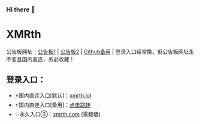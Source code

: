 ### Hi there 👋

# XMRth
公告板网址：[公告板1](https://xmrth1.net) | [公告板2](https://www.xmrth.net) | [Github备用](https://github.com/xmrth/xmrth "Github地址") | 登录入口经常换，但公告板网址永不变且国内直连，务必收藏！

## 登录入口：
- ⚡国内直连入口[默认]：[xmrth.lol](https://www.xmrth.lol/)
- ⚡国内直连入口[备用]：[点击跳转](https://www.xmrth.cloud/)
- ✨永久入口③：[xmrth.com](https://www.xmrth.com/) (需翻墙)
